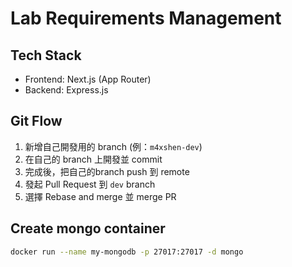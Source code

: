 # Lab Requirements Management

## Tech Stack

- Frontend: Next.js (App Router)
- Backend: Express.js

## Git Flow

1. 新增自己開發用的 branch (例：`m4xshen-dev`)
2. 在自己的 branch 上開發並 commit
3. 完成後，把自己的branch push 到 remote
4. 發起 Pull Request 到 `dev` branch
5. 選擇 Rebase and merge 並 merge PR

## Create mongo container
```bash
docker run --name my-mongodb -p 27017:27017 -d mongo
```

